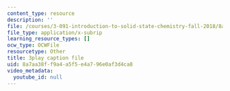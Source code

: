```yaml
---
content_type: resource
description: ''
file: /courses/3-091-introduction-to-solid-state-chemistry-fall-2018/8a7aa38ff9a4a5f5e4a796e0af3d4ca8_4EcVts56MCU.srt
file_type: application/x-subrip
learning_resource_types: []
ocw_type: OCWFile
resourcetype: Other
title: 3play caption file
uid: 8a7aa38f-f9a4-a5f5-e4a7-96e0af3d4ca8
video_metadata:
  youtube_id: null
---
```

